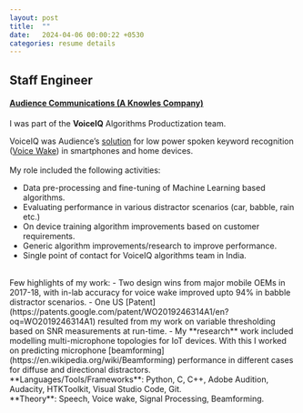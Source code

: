 ```yaml
---
layout: post
title:  ""
date:   2024-04-06 00:00:22 +0530
categories: resume details
---
```

<h2>Staff Engineer</h2>
<h4>
<a href="https://www.knowles.com/">Audience Communications (A Knowles Company)</a>

</h4>

I was part of the **VoiceIQ** Algorithms Productization team. <br>

VoiceIQ was Audience’s [solution](https://www.knowles.com/applications/mobile-solutions) for low power spoken keyword recognition ([Voice Wake](https://www.mouser.in/new/knowles/knowles-ia611-processor/)) in smartphones and home devices.
<br>
<br>
My role included the following activities:
- Data pre-processing and fine-tuning of Machine Learning based algorithms.
- Evaluating performance in various distractor scenarios (car, babble, rain etc.)
- On device training algorithm improvements based on customer requirements.
- Generic algorithm improvements/research to improve performance.
- Single point of contact for VoiceIQ algorithms team in India.


<br>
Few highlights of my work:
- Two design wins from major mobile OEMs in 2017-18, with in-lab accuracy for voice wake improved upto 94% in babble distractor scenarios.
- One US [Patent](https://patents.google.com/patent/WO2019246314A1/en?oq=WO2019246314A1) resulted from my work on variable thresholding based on SNR measurements at run-time.
- My **research** work included modelling multi-microphone topologies for IoT devices. With this I worked on predicting microphone [beamforming](https://en.wikipedia.org/wiki/Beamforming) performance in different cases for diffuse and directional distractors.

<br>
**Languages/Tools/Frameworks**: Python, C, C++, Adobe Audition, Audacity, HTKToolkit, Visual Studio Code, Git.<br>
**Theory**: Speech, Voice wake, Signal Processing, Beamforming.